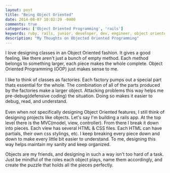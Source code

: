```yaml
---
layout: post
title: "Being Object Oriented"
date: 2014-08-07 10:02:29 -0400
comments: true
categories: ['Object Oriented Programming', 'rails']
keywords: ruby, rails, junior, developer, dev, engineer, object oriented programming, oop
description: "My Thoughts on Objected Oriented Programming"
---
```

I love designing classes in an Object Oriented fashion.
It gives a good feeling, like there aren't just a bunch of empty method.
Each method belongs to something larger, each piece makes the whole complete.
Object Oriented Programming (OOP) just makes sense to me.<!-- more --> <br><br>
I like to think of classes as factories.
Each factory pumps out a special part thats essential for the whole.
The combination of all of the parts produced by the factories make a larger
object.
Attacking problems this way helps me pre-debug(defensive coding) the situation.
Doing so makes it easier to debug, read, and understand.
<br><br>
Even when not specifically designing Object Oriented features, I still
think of designing projects like objects.
Let's say I'm building a rails app.
At the top level there is the MVC(model, view, controller).
From there I break it down into pieces.
Each view has several HTML & CSS files.
Each HTML can have partials, their own css stylings, etc.
I keep breaking every piece down and down to make every little bit easier to
understand.
To me, designing this way helps maintain my sanity and keep organized.<br>

Objects are my friends, and designing in such a way isn't too hard of a task.
Just be mindful of the roles each object plays, name them accordingly, and
create the puzzle that holds all the pieces perfectly.
